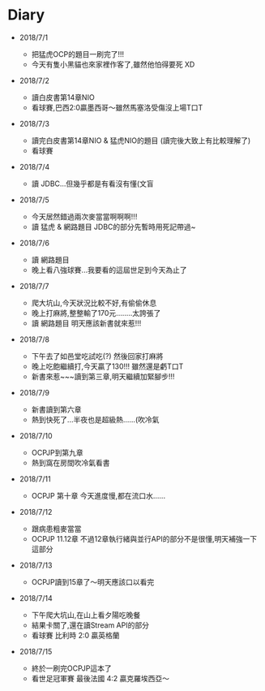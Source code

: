 # Diary

* 2018/7/1
  * 把猛虎OCP的題目一刷完了!!!
  * 今天有隻小黑貓也來家裡作客了,雖然他怕得要死 XD

* 2018/7/2
  * 讀白皮書第14章NIO
  * 看球賽,巴西2:0贏墨西哥～雖然馬塞洛受傷沒上場T口T

* 2018/7/3
  * 讀完白皮書第14章NIO & 猛虎NIO的題目 (讀完後大致上有比較理解了)
  * 看球賽

* 2018/7/4
  * 讀 JDBC...但幾乎都是有看沒有懂(文盲

* 2018/7/5
  * 今天居然錯過兩次麥當當啊啊啊!!!
  * 讀 猛虎 & 網路題目 JDBC的部分先暫時用死記帶過~

* 2018/7/6
  * 讀 網路題目
  * 晚上看八強球賽...我要看的這屆世足到今天為止了

* 2018/7/7
  * 爬大坑山,今天狀況比較不好,有偷偷休息
  * 晚上打麻將,整整輸了170元........太誇張了
  * 讀 網路題目 明天應該新書就來惹!!!

* 2018/7/8
  * 下午去了如邑堂吃試吃(?) 然後回家打麻將
  * 晚上吃飽繼續打,今天贏了130!!! 雖然還是虧T口T
  * 新書來惹~~~讀到第三章,明天繼續加緊腳步!!!

* 2018/7/9
  * 新書讀到第六章
  * 熱到快死了...半夜也是超級熱......(吹冷氣

* 2018/7/10
  * OCPJP到第九章
  * 熱到窩在房間吹冷氣看書

* 2018/7/11
  * OCPJP 第十章 今天進度慢,都在流口水......

* 2018/7/12
  * 跟病患粗麥當當
  * OCPJP 11.12章 不過12章執行緒與並行API的部分不是很懂,明天補強一下這部分

* 2018/7/13
  * OCPJP讀到15章了～明天應該口以看完

* 2018/7/14
  * 下午爬大坑山,在山上看夕陽吃晚餐
  * 結果卡關了,還在讀Stream API的部分
  * 看球賽 比利時 2:0 贏英格蘭

* 2018/7/15
  * 終於一刷完OCPJP這本了
  * 看世足冠軍賽 最後法國 4:2 贏克羅埃西亞～
